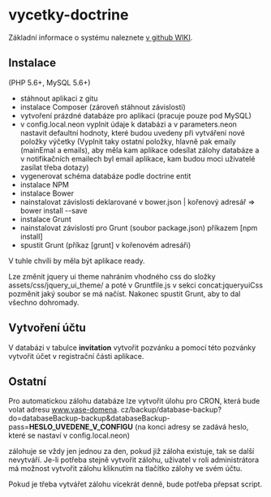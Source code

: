 # vycetky-doctrine

Základní informace o systému naleznete <a href="https://github.com/blitzik/vycetky-doctrine/wiki/U%C5%BEivatelsk%C3%A1-%C4%8D%C3%A1st">v github WIKI</a>.

<h2>Instalace</h2>
(PHP 5.6+, MySQL 5.6+)

- stáhnout aplikaci z gitu
- instalace Composer (zároveň stáhnout závislosti)
- vytvoření prázdné databáze pro aplikaci (pracuje pouze pod MySQL)
- v config.local.neon vyplnit údaje k databázi a v parameters.neon nastavit defaultní hodnoty, které budou uvedeny při vytváření nové položky výčetky
  (Vyplnit taky ostatní položky, hlavně pak emaily (mainEmal a emails), aby
   měla kam aplikace odesílat zálohy databáze a v notifikačních emailech byl email
   aplikace, kam budou moci uživatelé zasílat třeba dotazy)
- vygenerovat schéma databáze podle doctrine entit
- instalace NPM
- instalace Bower
- nainstalovat závislosti deklarované v bower.json | kořenový adresář => bower install --save
- instalace Grunt
- nainstalovat závislosti pro Grunt (soubor package.json) příkazem [npm install]
- spustit Grunt (příkaz [grunt] v kořenovém adresáři)

V tuhle chvíli by měla být aplikace ready.

Lze změnit jquery ui theme nahráním vhodného css do složky assets/css/jquery_ui_theme/
a poté v Gruntfile.js v sekci concat:jqueryuiCss pozměnit jaký soubor se má načíst.
Nakonec spustit Grunt, aby to dal všechno dohromady.

<h2>Vytvoření účtu</h2>

V databázi v tabulce <b>invitation</b> vytvořit pozvánku a pomocí této pozvánky
vytvořit účet v registrační části aplikace.

<h2>Ostatní</h2>

Pro automatickou zálohu databáze lze vytvořit úlohu pro CRON, která bude
volat adresu www.vase-domena. cz/backup/database-backup?do=databaseBackup-backup&databaseBackup-pass=<b>HESLO_UVEDENE_V_CONFIGU</b>
(na konci adresy se zadává heslo, které se nastaví v config.local.neon)

zálohuje se vždy jen jednou za den, pokud již záloha existuje, tak se další nevytváří.
Je-li potřeba stejně vytvořit zálohu, uživatel v roli administrátora má možnost
vytvořit zálohu kliknutím na tlačítko zálohy ve svém účtu.

Pokud je třeba vytvářet zálohu vícekrát denně, bude potřeba přepsat script.